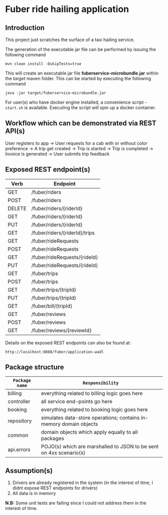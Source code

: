 # Fuber ride hailing application

## Introduction

This project just scratches the surface of a taxi hailing service. 

The generation of the executable jar file can be performed by issuing the following command

    mvn clean install -DskipTests=true

This will create an executable jar file **fuberservice-microbundle.jar** within the _target_ maven folder. This can be started by executing the following command

    java -jar target/fuberservice-microbundle.jar


For user(s) who have docker engine installed, a convenience script - `start.sh` is available. Executing
the script will spin up a docker container.

## Workflow which can be demonstrated via REST API(s)

User registers to app -> User requests for a cab with or without color preference -> A trip get created -> Trip is started -> Trip is completed -> Invoice is generated -> User submits trip feedback


## Exposed REST endpoint(s)
Verb|Endpoint
---------|--------
GET	| /fuber/riders
POST | /fuber/riders
DELETE | /fuber/riders/{riderId}
GET | /fuber/riders/{riderId}
PUT | /fuber/riders/{riderId}
GET | /fuber/riders/{riderId}/trips
GET	| /fuber/rideRequests
POST |/fuber/rideRequests
GET	| /fuber/rideRequests/{rideId}
PUT	| /fuber/rideRequests/{rideId}
GET | /fuber/trips
POST | /fuber/trips
GET | /fuber/trips/{tripId}
PUT | /fuber/trips/{tripId}
GET	| /fuber/bill/{tripId}
GET	| /fuber/reviews
POST | /fuber/reviews
GET	| /fuber/reviews/{reviewId}

Details on the exposed REST endpoints can also be found at:

    http://localhost:8080/fuber/application.wadl
    
    


## Package structure
```Package name```| ```Responsibility```|
----------------- |---------------------|
billing     | everything related to billing logic goes here|
controller  | all service end-points go here|
booking     | everything related to booking logic goes here|
repository  | simulates data-store operations; contains in-memory domain objects|
common      | domain objects which apply equally to all packages
api.errors  | POJO(s) which are marshalled to JSON to be sent on 4xx scenario(s)


## Assumption(s)
1. Drivers are already registered in the system (in the interest of time, I didnt expose REST endpoints for drivers)
2. All data is in memory

**N.B:** Some unit tests are failing since I could not address them in the interest of time.















